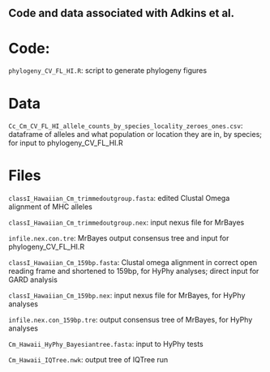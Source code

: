 ## Code and data associated with Adkins et al.

# Code:

`phylogeny_CV_FL_HI.R`: script to generate phylogeny figures

# Data

`Cc_Cm_CV_FL_HI_allele_counts_by_species_locality_zeroes_ones.csv`: dataframe of alleles and what population or location they are in, by species; for input to phylogeny_CV_FL_HI.R

# Files

`classI_Hawaiian_Cm_trimmedoutgroup.fasta`: edited Clustal Omega alignment of MHC alleles

`classI_Hawaiian_Cm_trimmedoutgroup.nex`: input nexus file for MrBayes

`infile.nex.con.tre`: MrBayes output consensus tree and input for phylogeny_CV_FL_HI.R

`classI_Hawaiian_Cm_159bp.fasta`: Clustal omega alignment in correct open reading frame and shortened to 159bp, for HyPhy analyses; direct input for GARD analysis

`classI_Hawaiian_Cm_159bp.nex`: input nexus file for MrBayes, for HyPhy analyses

`infile.nex.con_159bp.tre`: output consensus tree of MrBayes, for HyPhy analyses

`Cm_Hawaii_HyPhy_Bayesiantree.fasta`: input to HyPhy tests

`Cm_Hawaii_IQTree.nwk`: output tree of IQTree run


